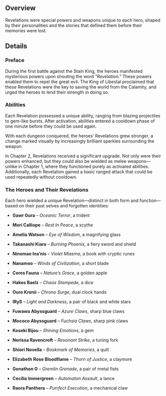 <!-- title: Revelations -->
<!-- quote: The power came to them, like a forgotten memory -->
<!-- chapters: -1 -->
<!-- images: (Revelations' Appearance Overview #1), (Revelations' Power Overview), (Revelations' Appearance Overview #2) --->
<!-- model: false -->

## Overview

Revelations were special powers and weapons unique to each hero, shaped by their personalities and the stories that defined them before their memories were lost.

## Details

### Preface

During the first battle against the Stain King, the heroes manifested mysterious powers upon shouting the word _"Revelation."_ These powers enabled them to repel the great evil. The King of Libestal proclaimed that these Revelations were the key to saving the world from the Calamity, and urged the heroes to lend their strength in doing so.

### Abilities

Each Revelation possessed a unique ability, ranging from blazing projectiles to gem-like bursts. After activation, abilities entered a cooldown phase of one minute before they could be used again.

With each dungeon conquered, the heroes’ Revelations grew stronger, a change marked visually by increasingly brilliant sparkles surrounding the weapon.

In Chapter 2, Revelations received a significant upgrade. Not only were their powers enhanced, but they could also be wielded as melee weapons—unlike in Chapter 1, where they functioned purely as activated abilities. Additionally, each Revelation gained a basic ranged attack that could be used repeatedly without cooldown.

### The Heroes and Their Revelations

Each hero wielded a unique Revelation—distinct in both form and function—based on their past selves and forgotten identities:

- **Gawr Gura** – _Oceanic Terror_, a trident

- **Mori Calliope** – _Rest In Peace_, a scythe

- **Amelia Watson** – _Eye of Wisdom_, a magnifying glass

- **Takanashi Kiara** – _Burning Phoenix_, a fiery sword and shield

- **Ninomae Ina’nis** – _Violet Miasma_, a book with cryptic runes

- **Nanamoo** – _Winds of Civilization_, a short blade

- **Ceres Fauna** – _Nature’s Grace_, a golden apple

- **Hakos Baelz** – _Chaos Stampede_, a dice

- **Ouro Kronii** – _Chrono Surge_, dual clock hands

- **IRyS** – _Light and Darkness_, a pair of black and white stars

- **Fuwawa Abyssguard** – _Azure Claws_, sharp blue claws

- **Mococo Abyssguard** – _Fuchsia Claws_, sharp pink claws

- **Koseki Bijou** – _Shining Emotions_, a gem

- **Nerissa Ravencroft** – _Resonant Strike_, a tuning fork

- **Shiori Novella** – _Bookmark of Memories_, a quill

- **Elizabeth Rose Bloodflame** – _Thorn of Justice_, a claymore

- **Gonathon G** – _Gremlin Grenade_, a pair of metal fists

- **Cecilia Immergreen** – _Automaton Assault_, a lance

- **Raora Panthera** – _Purrfect Execution_, a mechanical claw
